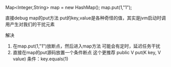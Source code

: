 Map<Integer,String> map = new HashMap();
map.put(1,"1");

直接debug map的put方法
put的key,value是各种奇怪的值，其实是jvm启动时调用产生对我们的干扰元素

解决
1. 在map.put(1,"1")放断点，然后进入map方法   可能会有定时，延迟任务干扰
2. 直接在map的put源码放置一个条件断点   这个更推荐
  public V put(K key, V value)
  条件：key.equals(1)